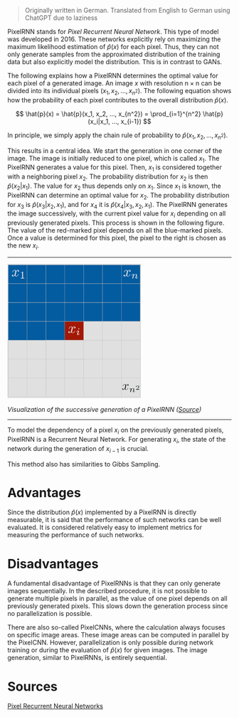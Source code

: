 >  Originally written in German. Translated from English to German using ChatGPT due to laziness

PixelRNN stands for *Pixel Recurrent Neural Network*. This type of model was developed in 2016. These networks explicitly rely on maximizing the maximum likelihood estimation of $\hat{p}(x)$ for each pixel. Thus, they can not only generate samples from the approximated distribution of the training data but also explicitly model the distribution. This is in contrast to GANs.

The following explains how a PixelRNN determines the optimal value for each pixel of a generated image. An image $x$ with resolution $\mathrm{n}\times \mathrm{n}$ can be divided into its individual pixels $(x_1, x_2, ..., x_{n{^2}})$. The following equation shows how the probability of each pixel contributes to the overall distribution $\hat{p}(x)$.

$$
\hat{p}(x) = \hat{p}(x_1, x_2, ..., x_{n^2}) = \prod_{i=1}^{n^2} \hat{p}(x_i|x_1, ..., x_{i-1})
$$

In principle, we simply apply the chain rule of probability to $\hat{p}(x_1, x_2, ..., x_{n^2})$.

This results in a central idea. We start the generation in one corner of the image. The image is initially reduced to one pixel, which is called $x_1$. The PixelRNN generates a value for this pixel. Then, $x_1$ is considered together with a neighboring pixel $x_2$. The probability distribution for $x_2$ is then $\hat{p}(x_2|x_1)$. The value for $x_2$ thus depends only on $x_1$. Since $x_1$ is known, the PixelRNN can determine an optimal value for $x_2$. The probability distribution for $x_3$ is $\hat{p}(x_3|x_2, x_1)$, and for $x_4$ it is $\hat{p}(x_4|x_3,x_2,x_1)$. The PixelRNN generates the image successively, with the current pixel value for $x_i$ depending on all previously generated pixels. This process is shown in the following figure. The value of the red-marked pixel depends on all the blue-marked pixels. Once a value is determined for this pixel, the pixel to the right is chosen as the new $x_i$.

---

<img src="../assets/pixelrnn.png" alt="Visualization of the successive generation of a PixelRNN ([Source](https://arxiv.org/abs/1601.06759))" style="zoom:67%;" />

*Visualization of the successive generation of a PixelRNN ([Source](https://arxiv.org/abs/1601.06759))*

---

To model the dependency of a pixel $x_i$ on the previously generated pixels, PixelRNN is a Recurrent Neural Network. For generating $x_i$, the state of the network during the generation of $x_{i-1}$ is crucial.

This method also has similarities to Gibbs Sampling.

# Advantages

Since the distribution $\hat{p}(x)$ implemented by a PixelRNN is directly measurable, it is said that the performance of such networks can be well evaluated. It is considered relatively easy to implement metrics for measuring the performance of such networks.

# Disadvantages

A fundamental disadvantage of PixelRNNs is that they can only generate images sequentially. In the described procedure, it is not possible to generate multiple pixels in parallel, as the value of one pixel depends on all previously generated pixels. This slows down the generation process since no parallelization is possible.

There are also so-called PixelCNNs, where the calculation always focuses on specific image areas. These image areas can be computed in parallel by the PixelCNN. However, parallelization is only possible during network training or during the evaluation of $\hat{p}(x)$ for given images. The image generation, similar to PixelRNNs, is entirely sequential.

# Sources

[Pixel Recurrent Neural Networks](https://arxiv.org/abs/1601.06759)
